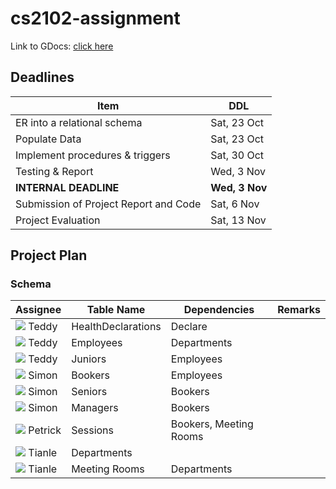 # cs2102-assignment

Link to GDocs: [click here](https://docs.google.com/document/d/1WRbPxzXUcYOtLToE98nsChCFKzNkyK7youcX-L81GHw/edit?usp=sharing)


## Deadlines

Item                                    | DDL
---                                     | ---
ER into a relational schema             | Sat, 23 Oct
Populate Data                           | Sat, 23 Oct
Implement procedures & triggers         | Sat, 30 Oct
Testing & Report                        | Wed, 3 Nov
**INTERNAL DEADLINE**                   | **Wed, 3 Nov**
Submission of Project Report and Code   | Sat, 6 Nov
Project Evaluation                      | Sat, 13 Nov

## Project Plan

### Schema

Assignee                                                            | Table Name            | Dependencies                  | Remarks
---                                                                 | ---                   | ---                           | ---
![](https://via.placeholder.com/10/FCE5CD/000000?text=+) Teddy      | HealthDeclarations    | Declare                       | 
![](https://via.placeholder.com/10/FCE5CD/000000?text=+) Teddy      | Employees             | Departments                   | 
![](https://via.placeholder.com/10/FCE5CD/000000?text=+) Teddy      | Juniors               | Employees                     | 
![](https://via.placeholder.com/10/C9DAF7/000000?text=+) Simon      | Bookers               | Employees                     | 
![](https://via.placeholder.com/10/C9DAF7/000000?text=+) Simon      | Seniors               | Bookers                       | 
![](https://via.placeholder.com/10/C9DAF7/000000?text=+) Simon      | Managers              | Bookers                       | 
![](https://via.placeholder.com/10/FFF2CC/000000?text=+) Petrick    | Sessions              | Bookers, Meeting Rooms        | 
![](https://via.placeholder.com/10/FFF2CC/000000?text=+) Tianle     | Departments           |                               | 
![](https://via.placeholder.com/10/FFF2CC/000000?text=+) Tianle     | Meeting Rooms         | Departments                   | 

